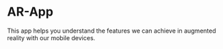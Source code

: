 # AR-App

This app helps you understand the features we can achieve in augmented reality with our mobile devices.
 
